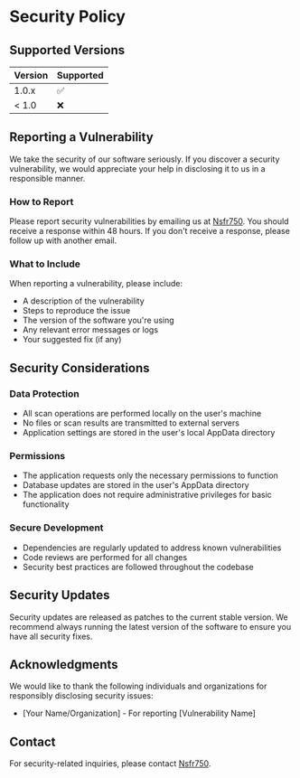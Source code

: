 # Security Policy

## Supported Versions

| Version | Supported          |
| ------- | ------------------ |
| 1.0.x   | :white_check_mark: |
| < 1.0   | :x:                |

## Reporting a Vulnerability

We take the security of our software seriously. If you discover a security vulnerability, we would appreciate your help in disclosing it to us in a responsible manner.

### How to Report

Please report security vulnerabilities by emailing us at [Nsfr750](mailto:nsfr750@yandex.com). You should receive a response within 48 hours. If you don't receive a response, please follow up with another email.

### What to Include

When reporting a vulnerability, please include:

- A description of the vulnerability
- Steps to reproduce the issue
- The version of the software you're using
- Any relevant error messages or logs
- Your suggested fix (if any)

## Security Considerations

### Data Protection

- All scan operations are performed locally on the user's machine
- No files or scan results are transmitted to external servers
- Application settings are stored in the user's local AppData directory

### Permissions

- The application requests only the necessary permissions to function
- Database updates are stored in the user's AppData directory
- The application does not require administrative privileges for basic functionality

### Secure Development

- Dependencies are regularly updated to address known vulnerabilities
- Code reviews are performed for all changes
- Security best practices are followed throughout the codebase

## Security Updates

Security updates are released as patches to the current stable version. We recommend always running the latest version of the software to ensure you have all security fixes.

## Acknowledgments

We would like to thank the following individuals and organizations for responsibly disclosing security issues:

- [Your Name/Organization] - For reporting [Vulnerability Name]

## Contact

For security-related inquiries, please contact [Nsfr750](mailto:nsfr750@yandex.com).
